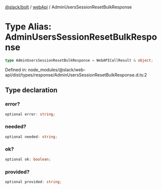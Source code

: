 [@slack/bolt](../../../../index.md) / [webApi](../index.md) / AdminUsersSessionResetBulkResponse

# Type Alias: AdminUsersSessionResetBulkResponse

```ts
type AdminUsersSessionResetBulkResponse = WebAPICallResult & object;
```

Defined in: node\_modules/@slack/web-api/dist/types/response/AdminUsersSessionResetBulkResponse.d.ts:2

## Type declaration

### error?

```ts
optional error: string;
```

### needed?

```ts
optional needed: string;
```

### ok?

```ts
optional ok: boolean;
```

### provided?

```ts
optional provided: string;
```
